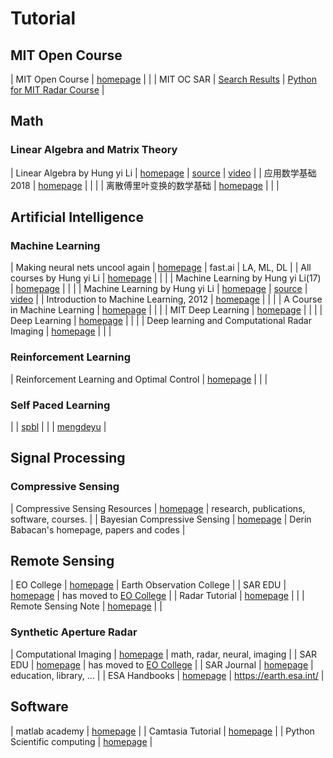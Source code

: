 # Tutorial

## MIT Open Course

| MIT Open Course | [homepage](https://ocw.mit.edu/) |    |
| MIT OC SAR | [Search Results](https://ocw.mit.edu/search/ocwsearch.htm?q=SAR)   | [Python for MIT Radar Course](http://www.osmanoglu.org/sar/)  |


## Math

### Linear Algebra and Matrix Theory

| Linear Algebra by Hung yi Li | [homepage](https://datawhalechina.github.io/leela-notes/) | [source](https://github.com/datawhalechina/leela-notes) | [video](https://www.bilibili.com/video/av64160249) |
| 应用数学基础 2018             | [homepage](http://resource.pku.edu.cn/index.php?r=course/detail&id=315) |   |   |
| 离散傅里叶变换的数学基础 | [homepage](https://ccrma.stanford.edu/~jos/mdft/mdft.html) | |  |


## Artificial Intelligence

### Machine Learning

| Making neural nets uncool again        | [homepage](https://www.fast.ai/)   |  fast.ai  | LA, ML, DL  |
| All courses by Hung yi Li              | [homepage](http://speech.ee.ntu.edu.tw/~tlkagk/courses.html) |   |    |
| Machine Learning by Hung yi Li(17)     | [homepage](http://speech.ee.ntu.edu.tw/~tlkagk/courses_ML17.html)  |   |   |
| Machine Learning by Hung yi Li         | [homepage](https://datawhalechina.github.io/leeml-notes/)  | [source](https://github.com/datawhalechina/leeml-notes) | [video](https://www.bilibili.com/video/av59538266) |
| Introduction to Machine Learning, 2012 | [homepage](http://cs.brown.edu/courses/cs195-5/spring2012/calendar.html) |   |   |
| A Course in Machine Learning           | [homepage](http://ciml.info/) |   |   |
| MIT Deep Learning                      | [homepage](https://deeplearning.mit.edu/) |   |   |
| Deep Learning                          | [homepage](https://github.com/glouppe/info8010-deep-learning)  |   |   |
| Deep learning and Computational Radar Imaging | [homepage](https://www.ima.umn.edu/Tags/deep-learning)  |   |   |

### Reinforcement Learning

| Reinforcement Learning and Optimal Control | [homepage](http://web.mit.edu/dimitrib/www/RLbook.html)  |   |   |



### Self Paced Learning

| | [spbl](http://mmcheng.net/spbl/) |
| | [mengdeyu](gr.xjtu.edu.cn/web/dymeng/6) |


## Signal Processing

### Compressive Sensing


| Compressive Sensing Resources | [homepage](http://dsp.rice.edu/cs/) | research, publications, software, courses. | 
| Bayesian Compressive Sensing  | [homepage](http://www.dbabacan.info/software.html) | Derin Babacan's homepage, papers and codes                 |


## Remote Sensing

| EO College          | [homepage](https://eo-college.org/) | Earth Observation College                                           |
| SAR EDU             | [homepage](http://saredu.dlr.de)    | has moved to [EO College](https://eo-college.org/members/sar-edu/)  |
| Radar Tutorial      | [homepage](https://www.radartutorial.eu/index.en.html) |    |
| Remote Sensing Note | [homepage](http://sar.kangwon.ac.kr/etc/rs_note/rsnote/contents.htm)  |                                          |


### Synthetic Aperture Radar

| Computational Imaging | [homepage](https://ima.umn.edu/2019-2020/SW10.14-18.19)    |  math, radar, neural, imaging              |
| SAR EDU               | [homepage](http://saredu.dlr.de)    | has moved to [EO College](https://eo-college.org/members/sar-edu/)  |
| SAR Journal           | [homepage](http://syntheticapertureradar.com/) | education, library, ...  |
| ESA Handbooks         | [homepage](https://earth.esa.int/handbooks/)                      |   https://earth.esa.int/ |

## Software

| matlab academy      | [homepage](https://matlabacademy.mathworks.com/)   |
| Camtasia Tutorial   | [homepage](https://www.luping.net.cn/jiaoxue.html) |
| Python Scientific computing | [homepage](http://liao.cpython.org/)       |




